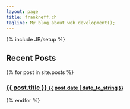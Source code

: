 ```yaml
---
layout: page
title: frankneff.ch
tagline: My blog about web development();
---
```

{% include JB/setup %}

<div class="col-md-12">
    <h2>Recent Posts</h2>
    {% for post in site.posts %}
    <div class="row">
        <div class="col-md-6">
            <h3>
                <a href="{{ BASE_PATH }}{{ post.url }}">
                    {{ post.title }}&nbsp;<small>{{ post.date | date_to_string }}</small>
                </a>
            </h3>
        </div>
    </div>
    {% endfor %}
</div>


